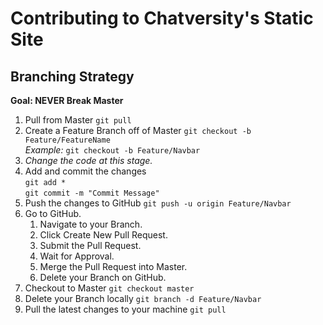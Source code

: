 # Contributing to Chatversity's Static Site

## Branching Strategy

**Goal: NEVER Break Master**

1. Pull from Master ```git pull```
2. Create a Feature Branch off of Master ```git checkout -b Feature/FeatureName```  
*Example:* ```git checkout -b Feature/Navbar```
3. *Change the code at this stage.*
4. Add and commit the changes   
```git add *```  
```git commit -m "Commit Message"```
5. Push the changes to GitHub ```git push -u origin Feature/Navbar```
6. Go to GitHub.
    1. Navigate to your Branch.
    2. Click Create New Pull Request.
    3. Submit the Pull Request.
    4. Wait for Approval.
    5. Merge the Pull Request into Master.
    6. Delete your Branch on GitHub.
7. Checkout to Master ```git checkout master```
8. Delete your Branch locally ```git branch -d Feature/Navbar```
9. Pull the latest changes to your machine ```git pull```